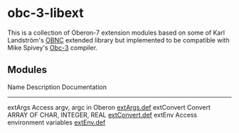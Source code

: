 obc-3-libext
============

This is a collection of Oberon-7 extension modules based on
some of Karl Landström's [OBNC](http://miasap.se/obnc/) extended 
library but implemented to be compatible with Mike Spivey's 
[Obc-3](https://github.com/Spivoxity/obc-3) compiler.

Modules
-------

Name      Description                            Documentation
--------  -------------------------------------- -------------
extArgs   Access argv, argc in Oberon            [extArgs.def](https://miasap.se/obnc/obncdoc/ext/extArgs.def.html "documentation")
extConvert Convert ARRAY OF CHAR, INTEGER, REAL  [extConvert.def](https://miasap.se/obnc/obncdoc/ext/extConvert.def.html "documentation")
extEnv    Access environment variables           [extEnv.def](https://miasap.se/obnc/obncdoc/ext/extEnv.def.html "documentation")


